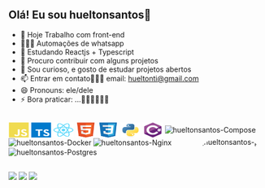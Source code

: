 ## Olá! Eu sou hueltonsantos👋

- 🔭 Hoje Trabalho com front-end
- 👨🏾‍💻 Automações de whatsapp
- 🌱 Estudando Reactjs + Typescript
- 👯 Procuro contribuir com alguns projetos
- 🤔 Sou curioso, e gosto de estudar projetos abertos
- 📫 Entrar em contato👨🏼‍💻 email: hueltonti@gmail.com
- 😄 Pronouns: ele/dele
- ⚡ Bora praticar: ...👨🏼‍💻👨🏼‍💻


<div style="display: inline_block"><br>
  <img align="center" alt="hueltonsantos-Js" height="30" width="40" src="https://raw.githubusercontent.com/devicons/devicon/master/icons/javascript/javascript-plain.svg">
  <img align="center" alt="hueltonsantos-Ts" height="30" width="40" src="https://raw.githubusercontent.com/devicons/devicon/master/icons/typescript/typescript-plain.svg">
  <img align="center" alt="hueltonsantos-React" height="30" width="40" src="https://raw.githubusercontent.com/devicons/devicon/master/icons/react/react-original.svg">
  <img align="center" alt="hueltonsantos-HTML" height="30" width="40" src="https://raw.githubusercontent.com/devicons/devicon/master/icons/html5/html5-original.svg">
  <img align="center" alt="hueltonsantos-CSS" height="30" width="40" src="https://raw.githubusercontent.com/devicons/devicon/master/icons/css3/css3-original.svg">
  <img align="center" alt="hueltonsantos-Python" height="30" width="40" src="https://raw.githubusercontent.com/devicons/devicon/master/icons/python/python-original.svg">
  <img align="center" alt="hueltonsantos-Csharp" height="30" width="40" src="https://raw.githubusercontent.com/devicons/devicon/master/icons/csharp/csharp-original.svg">
  <img align="center" alt="hueltonsantos-Compose" height="30" width="40" src="https://cdn.jsdelivr.net/gh/devicons/devicon/icons/composer/composer-original.svg"/>
  <img align="center" alt="hueltonsantos-Docker" height="30" width="40" src="https://cdn.jsdelivr.net/gh/devicons/devicon/icons/docker/docker-plain-wordmark.svg" />
  <img align="right" alt="hueltonsantos-pic" height="150" style="border-radius:50px;" src="https://avatars.githubusercontent.com/u/90808048?v=4">
  <img align="center" alt="hueltonsantos-Nginx" height="30" width="40" src="https://cdn.jsdelivr.net/gh/devicons/devicon/icons/nginx/nginx-original.svg" />
  <img align="center" alt="hueltonsantos-Postgres" height="30" width="40" src="https://cdn.jsdelivr.net/gh/devicons/devicon/icons/postgresql/postgresql-original.svg" />
</div>

##

<div> 
<a href="https://www.instagram.com/huelton.santos/" target="_blank"><img src="https://img.shields.io/badge/-Instagram-%23E4405F?style=for-the-badge&logo=instagram&logoColor=white" target="_blank"></a>
<a href = "mailto:hueltonti@gmail.com"><img src="https://img.shields.io/badge/-Gmail-%23333?style=for-the-badge&logo=gmail&logoColor=white" target="_blank"></a>
<a href="https://www.linkedin.com/in/huelton-santosdvs/" target="_blank"><img src="https://img.shields.io/badge/-LinkedIn-%230077B5?style=for-the-badge&logo=linkedin&logoColor=white" target="_blank"></a>  
</div>

